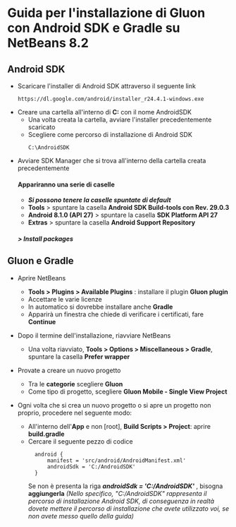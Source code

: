 # Guida per l'installazione di Gluon con Android SDK e Gradle su NetBeans 8.2
## Android SDK
* Scaricare l'installer di Android SDK attraverso il seguente link
  ```
  https://dl.google.com/android/installer_r24.4.1-windows.exe
  ```
* Creare una cartella all'interno di **C:** con il nome AndroidSDK
  * Una volta creata la cartella, avviare l'installer precedentemente scaricato
  * Scegliere come percorso di installazione di Android SDK
    ```
    C:\AndroidSDK
    ```
* Avviare SDK Manager che si trova all'interno della cartella creata precedentemente
  #### Appariranno una serie di caselle
  - _**Si possono tenere la caselle spuntate di default**_
  - **Tools** > spuntare la casella **Android SDK Build-tools con Rev. 29.0.3**
  - **Android 8.1.0 (API 27)** > spuntare la casella **SDK Platform API 27**
  - **Extras** > spuntare la casella **Android Support Repository**
  ##### > Install packages
## Gluon e Gradle
* Aprire NetBeans
  * **Tools > Plugins > Available Plugins** : installare il plugin **Gluon plugin**
  * Accettare le varie licenze
  * In automatico si dovrebbe installare anche **Gradle**
  * Apparirà un finestra che chiede di verificare i certificati, fare **Continue**
  
* Dopo il termine dell'installazione, riavviare NetBeans
  * Una volta riavviato, **Tools > Options > Miscellaneous > Gradle**, spuntare la casella **Prefer wrapper**
  
* Provate a creare un nuovo progetto
  * Tra le **categorie** scegliere **Gluon**
  * Come tipo di progetto, scegliere **Gluon Mobile - Single View Project**
  
* Ogni volta che si crea un nuovo progetto o si apre un progetto non proprio, procedere nel seguente modo:
  * All'interno dell'**App** e non [root], **Build Scripts > Project**: aprire **build.gradle**
  * Cercare il seguente pezzo di codice
    ```
      android {
          manifest = 'src/android/AndroidManifest.xml'
          androidSdk = 'C:/AndroidSDK'
      }
    ```
    Se non è presenta la riga _**androidSdk = 'C:/AndroidSDK'**_ , bisogna **aggiungerla**
    _(Nello specifico, "C:/AndroidSDK" rappresenta il percorso di installazione Android SDK, di conseguenza in realtà dovete mettere il percorso di installazione che avete utilizzato voi, se non avete messo quello della guida)_
